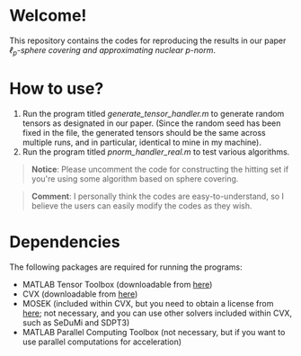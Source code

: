 # Welcome!
This repository contains the codes for reproducing the results in our paper *$\ell_p$-sphere covering and approximating nuclear $p$-norm*. 

# How to use?

1. Run the program titled *generate_tensor_handler.m* to generate random tensors as designated in our paper. (Since the random seed has been fixed in the file, the generated tensors should be the same across multiple runs, and in particular, identical to mine in my machine).
2. Run the program titled *pnorm_handler_real.m* to test various algorithms.

> **Notice**: Please uncomment the code for constructing the hitting set if you're using some algorithm based on sphere covering.

> **Comment**: I personally think the codes are easy-to-understand, so I believe the users can easily modify the codes as they wish.

# Dependencies
The following packages are required for running the programs:

- MATLAB Tensor Toolbox (downloadable from [here](https://www.tensortoolbox.org/))
- CVX (downloadable from [here](https://cvxr.com/cvx/download/))
- MOSEK (included within CVX, but you need to obtain a license from [here](https://www.mosek.com/products/academic-licenses/); not necessary, and you can use other solvers included within CVX, such as SeDuMi and SDPT3)
- MATLAB Parallel Computing Toolbox (not necessary, but if you want to use parallel computations for acceleration)
